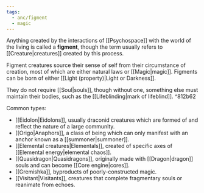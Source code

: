 ```yaml
---
tags:
  - anc/figment
  - magic
---
```

Anything created by the interactions of [[Psychospace]] with the world of the living is called a **figment**, though the term usually refers to [[Creature|creatures]] created by this process.

Figment creatures source their sense of self from their circumstance of creation, most of which are either natural laws or [[Magic|magic]]. Figments can be born of either [[Light (property)|Light or Darkness]].

They do not require [[Soul|souls]], though without one, something else must maintain their bodies, such as the [[Lifeblinding|mark of lifeblind]]. ^812b62

Common types:
- [[Eidolon|Eidolons]], usually draconid creatures which are formed of and reflect the nature of a large community.
- [[Origo|Anaphors]], a class of being which can only manifest with an anchor known as a [[summoner|summoner]].
- [[Elemental creatures|Elementals]], created of specific axes of [[Elemental energy|elemental chaos]].
- [[Quasidragon|Quasidragons]], originally made with [[Dragon|dragon]] souls and can become [[Core engine|cores]].
- [[Gremishka]], byproducts of poorly-constructed magic.
- [[Visitant|Visitants]], creatures that complete fragmentary souls or reanimate from echoes.